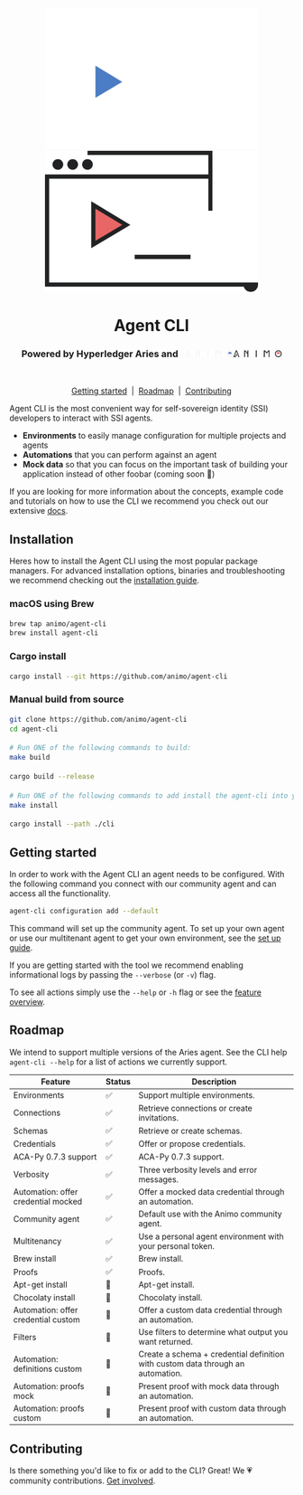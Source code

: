 <p align="center">
  <br />
  <img
    alt="Agent CLI logo"
    src="./images/agent-cli-dark.svg#gh-dark-mode-only"
    height="250px"
  />
   <img
    alt="Agent CLI logo"
    src="./images/agent-cli-light.svg#gh-light-mode-only"
    height="250px"
  />
</p>

<h1 align="center" ><b>Agent CLI</b></h1>

<h3 align="center">Powered by Hyperledger Aries and &nbsp; <img src="./images/animo-logo-dark-background.png#gh-dark-mode-only" height="12px"><img src="./images/animo-logo-light-background.png#gh-light-mode-only" height="12px"></h3><br>

<p align="center">
<a href="#getting-started">Getting started</a> &nbsp;|&nbsp;
  <a href="#roadmap">Roadmap</a> &nbsp;|&nbsp;
  <a href="#contributing">Contributing</a> 
    
</p>

<!-- Add badges? -->

Agent CLI is the most convenient way for self-sovereign identity (SSI) developers to interact with SSI agents.

* **Environments** to easily manage configuration for multiple projects and agents
* **Automations** that you can perform against an agent
* **Mock data** so that you can focus on the important task of building your application instead of other foobar (coming soon 🚧)

If you are looking for more information about the concepts, example code and tutorials on how to use the CLI we recommend you check out our extensive [docs](https://docs.agent-cli.animo.id/).

## Installation

Heres how to install the Agent CLI using the most popular package managers. For advanced installation options, binaries and troubleshooting we recommend checking out the [installation guide](https://docs.agent-cli.animo.id/guides/installation).

### macOS using Brew

```sh
brew tap animo/agent-cli 
brew install agent-cli
```

### Cargo install

```sh
cargo install --git https://github.com/animo/agent-cli
```

### Manual build from source

```sh
git clone https://github.com/animo/agent-cli
cd agent-cli

# Run ONE of the following commands to build:
make build

cargo build --release

# Run ONE of the following commands to add install the agent-cli into your PATH
make install 

cargo install --path ./cli

```

## Getting started

In order to work with the Agent CLI an agent needs to be configured. With the following command you connect with our community agent and can access all the functionality.

```sh
agent-cli configuration add --default
```

This command will set up the community agent. To set up your own agent or use our multitenant agent to get your own environment, see the [set up guide](https://docs.agent-cli.animo.id/guides/configuration). 

If you are getting started with the tool we recommend enabling informational logs by passing the `--verbose` (or `-v`) flag.

To see all actions simply use the `--help` or `-h` flag or see the [feature overview](https://docs.agent-cli.animo.id/features/introduction). 

## Roadmap

We intend to support multiple versions of the Aries agent. See the CLI help `agent-cli --help` for a list of actions we currently support.

| Feature                             | Status | Description                                                                     |
| ----------------------------------- | ------ | ------------------------------------------------------------------------------- |
| Environments                        | ✅      | Support multiple environments.                                                  |
| Connections                         | ✅      | Retrieve connections or create invitations.                                     |
| Schemas                             | ✅      | Retrieve or create schemas.                                                     |
| Credentials                         | ✅      | Offer or propose credentials.                                                   |
| ACA-Py 0.7.3 support                | ✅      | ACA-Py 0.7.3 support.                                                           |
| Verbosity                           | ✅      | Three verbosity levels and error messages.                                      |
| Automation: offer credential mocked | ✅      | Offer a mocked data credential through an automation.                           |
| Community agent                     | ✅      | Default use with the Animo community agent.                                     |
| Multitenancy                        | ✅      | Use a personal agent environment with your personal token.                      |
| Brew install                        | ✅      | Brew install.                                                                   |
| Proofs                              | ✅      | Proofs.                                                                         |
| Apt-get install                     | 🚧      | Apt-get install.                                                                |
| Chocolaty install                   | 🚧      | Chocolaty install.                                                              |
| Automation: offer credential custom | 🚧      | Offer a custom data credential through an automation.                           |
| Filters                             | 🚧      | Use filters to determine what output you want returned.                         |
| Automation: definitions custom      | 🚧      | Create a schema + credential definition with custom data through an automation. |
| Automation: proofs mock             | 🚧      | Present proof with mock data through an automation.                             |
| Automation: proofs custom           | 🚧      | Present proof with custom data through an automation.                           |


## Contributing

Is there something you'd like to fix or add to the CLI? Great! We 💗 community
contributions. [Get involved](https://docs.agent-cli.animo.id/community/contributing).
